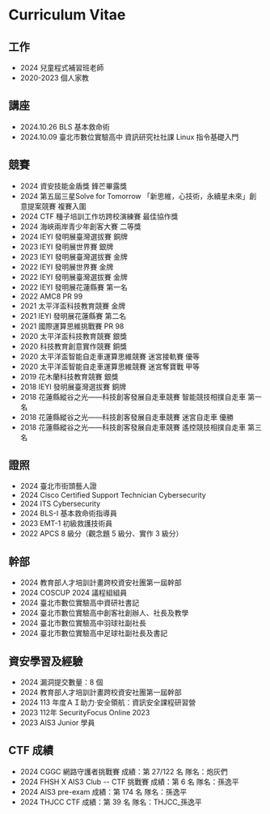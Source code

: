 # Curriculum Vitae

## 工作

- 2024 兒童程式補習班老師
- 2020-2023 個人家教

## 講座

- 2024.10.26 BLS 基本救命術
- 2024.10.09 臺北市數位實驗高中 資訊研究社社課 Linux 指令基礎入門

## 競賽

- 2024 資安技能金盾獎 鋒芒畢露獎
- 2024 第五屆三星Solve for Tomorrow 「新思維，心技術，永續星未來」創意提案競賽 複賽入圍
- 2024 CTF 種子培訓工作坊跨校演練賽 最佳協作獎
- 2024 海峽兩岸青少年創客大賽 二等獎
- 2024 IEYI 發明展臺灣選拔賽 銅牌
- 2023 IEYI 發明展世界賽 銀牌
- 2023 IEYI 發明展臺灣選拔賽 金牌
- 2022 IEYI 發明展世界賽 金牌
- 2022 IEYI 發明展臺灣選拔賽 金牌
- 2022 IEYI 發明展花蓮縣賽 第一名
- 2022 AMC8 PR 99
- 2021 太平洋盃科技教育競賽 金牌
- 2021 IEYI 發明展花蓮縣賽 第二名
- 2021 國際運算思維挑戰賽 PR 98
- 2020 太平洋盃科技教育競賽 銀獎
- 2020 科技教育創意實作競賽 銅獎
- 2020 太平洋盃智能自走車運算思維競賽 迷宮接軌賽 優等
- 2020 太平洋盃智能自走車運算思維競賽 迷宮奪寶戰 甲等
- 2019 花木蘭科技教育競賽 銀獎
- 2018 IEYI 發明展臺灣選拔賽 銅牌
- 2018 花蓮縣縱谷之光——科技創客發展自走車競賽 智能競技相撲自走車 第一名
- 2018 花蓮縣縱谷之光——科技創客發展自走車競賽 迷宮自走車 優勝
- 2018 花蓮縣縱谷之光——科技創客發展自走車競賽 遙控競技相撲自走車 第三名

## 證照

- 2024 臺北市街頭藝人證
- 2024 Cisco Certified Support Technician Cybersecurity
- 2024 ITS Cybersecurity
- 2024 BLS-I 基本救命術指導員
- 2023 EMT-1 初級救護技術員
- 2022 APCS 8 級分（觀念題 5 級分、實作 3 級分）

## 幹部

- 2024 教育部人才培訓計畫跨校資安社團第一屆幹部
- 2024 COSCUP 2024 議程組組員
- 2024 臺北市數位實驗高中資研社書記
- 2024 臺北市數位實驗高中創客社創辦人、社長及教學
- 2024 臺北市數位實驗高中羽球社副社長
- 2024 臺北市數位實驗高中足球社副社長及書記

## 資安學習及經驗

- 2024 漏洞提交數量：8 個
- 2024 教育部人才培訓計畫跨校資安社團第一屆幹部
- 2024 113 年度ＡＩ助力‧安全領航：資訊安全課程研習營
- 2023 112年 SecurityFocus Online 2023
- 2023 AIS3 Junior 學員

## CTF 成績

- 2024 CGGC 網路守護者挑戰賽 成績：第 27/122 名 隊名：炮灰們
- 2024 FHSH X AIS3 Club -- CTF 挑戰賽 成績：第 6 名 隊名：孫逸平
- 2024 AIS3 pre-exam 成績：第 174 名 隊名：孫逸平
- 2024 THJCC CTF 成績：第 39 名 隊名：THJCC_孫逸平